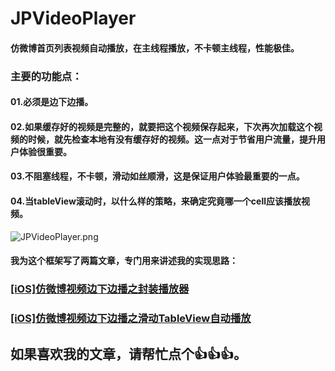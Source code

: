 # JPVideoPlayer

#### 仿微博首页列表视频自动播放，在主线程播放，不卡顿主线程，性能极佳。

### 主要的功能点：

#### 01.必须是边下边播。
#### 02.如果缓存好的视频是完整的，就要把这个视频保存起来，下次再次加载这个视频的时候，就先检查本地有没有缓存好的视频。这一点对于节省用户流量，提升用户体验很重要。
#### 03.不阻塞线程，不卡顿，滑动如丝顺滑，这是保证用户体验最重要的一点。
#### 04.当tableView滚动时，以什么样的策略，来确定究竟哪一个cell应该播放视频。

![JPVideoPlayer.png](http://upload-images.jianshu.io/upload_images/2122663-1c7d85122b7a61e2.png?imageMogr2/auto-orient/strip%7CimageView2/2/w/1240)

#### 我为这个框架写了两篇文章，专门用来讲述我的实现思路：

### [[iOS]仿微博视频边下边播之封装播放器](http://www.jianshu.com/p/0d4588a7540f)

### [[iOS]仿微博视频边下边播之滑动TableView自动播放](http://www.jianshu.com/p/3946317760a6)

## 如果喜欢我的文章，请帮忙点个👍👍👍。
